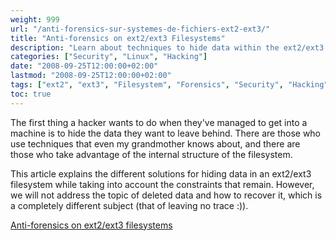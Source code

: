 ```yaml
---
weight: 999
url: "/anti-forensics-sur-systemes-de-fichiers-ext2-ext3/"
title: "Anti-forensics on ext2/ext3 Filesystems"
description: "Learn about techniques to hide data within the ext2/ext3 filesystem structure, exploring methods used by hackers to conceal information"
categories: ["Security", "Linux", "Hacking"]
date: "2008-09-25T12:00:00+02:00"
lastmod: "2008-09-25T12:00:00+02:00"
tags: ["ext2", "ext3", "Filesystem", "Forensics", "Security", "Hacking"]
toc: true
---
```


The first thing a hacker wants to do when they've managed to get into a machine is to hide the data they want to leave behind. There are those who use techniques that even my grandmother knows about, and there are those who take advantage of the internal structure of the filesystem.

This article explains the different solutions for hiding data in an ext2/ext3 filesystem while taking into account the constraints that remain. However, we will not address the topic of deleted data and how to recover it, which is a completely different subject (that of leaving no trace :)).

[Anti-forensics on ext2/ext3 filesystems](/pdf/anti-forensics_sur_systemes_de_fichiers_ext2-ext3.pdf)

